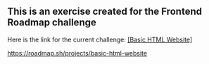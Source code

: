 ## This is an exercise created for the Frontend Roadmap challenge



Here is the link for the current challenge:
[\[Basic HTML Website\]](https://roadmap.sh/projects/basic-html-website)


https://roadmap.sh/projects/basic-html-website